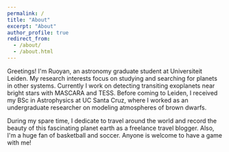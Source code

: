```yaml
---
permalink: /
title: "About"
excerpt: "About"
author_profile: true
redirect_from: 
  - /about/
  - /about.html
---
```


Greetings! I'm Ruoyan, an astronomy graduate student at Universiteit Leiden. My research interests focus on studying and searching for planets in other systems. Currently I work on detecting transiting exoplanets near bright stars with MASCARA and TESS. Before coming to Leiden, I received my BSc in Astrophysics at UC Santa Cruz, where I worked as an undergraduate researcher on modeling atmospheres of brown dwarfs. 

During my spare time, I dedicate to travel around the world and record the beauty of this fascinating planet earth as a freelance travel blogger. Also, I'm a huge fan of basketball and soccer. Anyone is welcome to have a game with me! 